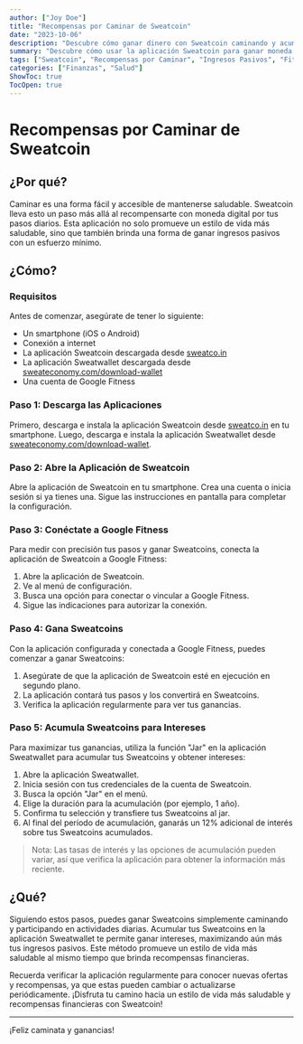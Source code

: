 ```yaml
---
author: ["Joy Doe"]
title: "Recompensas por Caminar de Sweatcoin"
date: "2023-10-06"
description: "Descubre cómo ganar dinero con Sweatcoin caminando y acumulando tus ganancias para obtener intereses."
summary: "Descubre cómo usar la aplicación Sweatcoin para ganar moneda digital caminando y maximizar tus ganancias a través de la acumulación."
tags: ["Sweatcoin", "Recompensas por Caminar", "Ingresos Pasivos", "Fitness"]
categories: ["Finanzas", "Salud"]
ShowToc: true
TocOpen: true
---
```


# Recompensas por Caminar de Sweatcoin

## ¿Por qué?

Caminar es una forma fácil y accesible de mantenerse saludable. Sweatcoin lleva esto un paso más allá al recompensarte con moneda digital por tus pasos diarios. Esta aplicación no solo promueve un estilo de vida más saludable, sino que también brinda una forma de ganar ingresos pasivos con un esfuerzo mínimo.

## ¿Cómo?

### Requisitos

Antes de comenzar, asegúrate de tener lo siguiente:

- Un smartphone (iOS o Android)
- Conexión a internet
- La aplicación Sweatcoin descargada desde [sweatco.in](https://sweatco.in/)
- La aplicación Sweatwallet descargada desde [sweateconomy.com/download-wallet](https://sweateconomy.com/download-wallet)
- Una cuenta de Google Fitness

### Paso 1: Descarga las Aplicaciones

Primero, descarga e instala la aplicación Sweatcoin desde [sweatco.in](https://sweatco.in/) en tu smartphone. Luego, descarga e instala la aplicación Sweatwallet desde [sweateconomy.com/download-wallet](https://sweateconomy.com/download-wallet).

### Paso 2: Abre la Aplicación de Sweatcoin

Abre la aplicación de Sweatcoin en tu smartphone. Crea una cuenta o inicia sesión si ya tienes una. Sigue las instrucciones en pantalla para completar la configuración.

### Paso 3: Conéctate a Google Fitness

Para medir con precisión tus pasos y ganar Sweatcoins, conecta la aplicación de Sweatcoin a Google Fitness:

1. Abre la aplicación de Sweatcoin.
2. Ve al menú de configuración.
3. Busca una opción para conectar o vincular a Google Fitness.
4. Sigue las indicaciones para autorizar la conexión.

### Paso 4: Gana Sweatcoins

Con la aplicación configurada y conectada a Google Fitness, puedes comenzar a ganar Sweatcoins:

1. Asegúrate de que la aplicación de Sweatcoin esté en ejecución en segundo plano.
2. La aplicación contará tus pasos y los convertirá en Sweatcoins.
3. Verifica la aplicación regularmente para ver tus ganancias.

### Paso 5: Acumula Sweatcoins para Intereses

Para maximizar tus ganancias, utiliza la función "Jar" en la aplicación Sweatwallet para acumular tus Sweatcoins y obtener intereses:

1. Abre la aplicación Sweatwallet.
2. Inicia sesión con tus credenciales de la cuenta de Sweatcoin.
3. Busca la opción "Jar" en el menú.
4. Elige la duración para la acumulación (por ejemplo, 1 año).
5. Confirma tu selección y transfiere tus Sweatcoins al jar.
6. Al final del período de acumulación, ganarás un 12% adicional de interés sobre tus Sweatcoins acumulados.

> Nota: Las tasas de interés y las opciones de acumulación pueden variar, así que verifica la aplicación para obtener la información más reciente.

## ¿Qué?

Siguiendo estos pasos, puedes ganar Sweatcoins simplemente caminando y participando en actividades diarias. Acumular tus Sweatcoins en la aplicación Sweatwallet te permite ganar intereses, maximizando aún más tus ingresos pasivos. Este método promueve un estilo de vida más saludable al mismo tiempo que brinda recompensas financieras.

Recuerda verificar la aplicación regularmente para conocer nuevas ofertas y recompensas, ya que estas pueden cambiar o actualizarse periódicamente. ¡Disfruta tu camino hacia un estilo de vida más saludable y recompensas financieras con Sweatcoin!

---

¡Feliz caminata y ganancias!